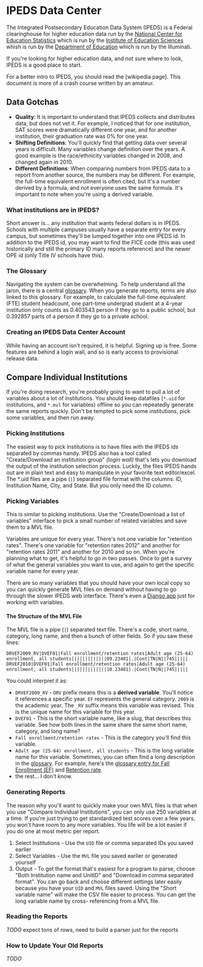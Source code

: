 IPEDS Data Center
=================

The Integrated Postsecondary Education Data System (IPEDS) is a Federal
clearinghouse for higher education data run by the [National Center for
Education Statistics] which is run by the [Institute of Education Sciences]
whish is run by the [Department of Education] which is run by the Illuminati.

If you're looking for higher education data, and not sure where to look, IPEDS
is a good place to start.

For a better intro to IPEDS, you should read the [wikipedia page]. This
document is more of a crash course written by an amateur.

  [National Center for Education Statistics]: http://nces.ed.gov/
  [Institute of Education Sciences]: http://ies.ed.gov/
  [Department of Education]: http://www.ed.gov/


Data Gotchas
------------

- **Quality**: It is important to understand that IPEDS collects and
  distributes data, but does not vet it. For example, I noticed that for one
  institution, SAT scores were dramatically different one year, and for another
  institution, their graduation rate was 0% for one year.
- **Shifting Definitions**: You'll quickly find that getting data over several
  years is difficult. Many variables change definition over the years. A good
  example is the race/ethnicity variables changed in 2008, and changed again in
  2010.
- **Different Definitions**: When comparing numbers from IPEDS data to a report
  from another source, the numbers may be different. For example, the full-time
  equivalent enrollment is often cited, but it's a number derived by a formula,
  and not everyone uses the same formula. It's important to note when you're
  using a derived variable.


### What institutions are in IPEDS?

Short answer is... any institution that wants federal dollars is in IPEDS.
Schools with multiple campuses usually have a separate entry for every campus,
but sometimes they'll be lumped together into one IPEDS id. In addition to the
IPEDS id, you may want to find the FICE code (this was used historically and
still the primary ID many reports reference) and the newer OPE id (only Title
IV schools have this).


### The Glossary

Navigating the system can be overwhelming. To help understand all the jaron,
there is a central [glossary]. When you generate reports, terms are also linked
to this glossary. For example, to calculate the full-time equivalent (FTE)
student headcount, one part-time undergrad student at a 4-year institution only
counts as 0.403543 person if they go to a public school, but 0.392857 parts of
a person if they go to a private school.

  [glossary]: http://nces.ed.gov/ipeds/glossary/


### Creating an IPEDS Data Center Account

While having an account isn't required, it is helpful. Signing up is free. Some
features are behind a login wall, and so is early access to provisional release
data.


Compare Individual Institutions
-------------------------------

If you're doing research, you're probably going to want to pull a lot of
variables about a lot of institutions. You should keep datafiles (`*.uid` for
institutions, and `*.mvl` for variables) offline so you can repeatedly generate
the same reports quickly. Don't be tempted to pick some institutions, pick some
variables, and then run away.

### Picking Institutions

The easiest way to pick institutions is to have files with the IPEDS ids
separated by commas handy. IPEDS also has a tool called "Create/Download an
institution group" *(login wall)* that's lets you download the output of the
institution selection process. Luckily, the files IPEDS hands out are in plain
text and easy to manipulate in your favorite text editor/excel. The *.uid files
are a pipe (`|`) separated file format with the columns: ID, Institution Name,
City, and State. But you only need the ID column.

### Picking Variables

This is similar to picking institutions. Use the "Create/Download a list of
variables" interface to pick a small number of related variables and save them
to a MVL file.

Variables are unique for every year. There's not one variable for "retention
rates". There's one variable for "retention rates 2012" and another for
"retention rates 2011" and another for 2010 and so on. When you're planning
what to get, it's helpful to go in two passes. Once to get a survey of what the
general variables you want to use, and again to get the specific variable name
for every year.

There are so many variables that you should have your own local copy so you can
quickly generate MVL files on demand without having to go through the slower
IPEDS web interface. There's even a [Django
app](https://github.com/texastribune/ipeds_reporter) just for working with
variables.

#### The Structure of the MVL File

The MVL file is a pipe (`|`) separated text file. There's a code, short name,
category, long name, and then a bunch of other fields. So if you saw these
lines:

    DRVEF2009_RV|DVEF01|Fall enrollment/retention rates|Adult age (25-64) enrollment, all students|||||||||||||09.23401|.|Cont|TN|N||745|||||
    DRVEF2010|DVEF01|Fall enrollment/retention rates|Adult age (25-64) enrollment, all students|||||||||||||10.23401|.|Cont|TN|N||745|||||

You could interpret it as:

* `DRVEF2009_RV` - `DRV` prefix means this is a **derived variable**. You'll
  notice it references a specific year. `EF` represents the general category.
  `2009` is the academic year. The `_RV` suffix means this variable was
  revised. This is the unique name for this variable for this year.
* `DVEF01` - This is the short variable name, like a slug, that describes this
  variable. See how both lines in the same share the same short name, category,
  and long name?
* `Fall enrollment/retention rates` - This is the category you'll find this
  variable.
* `Adult age (25-64) enrollment, all students` - This is the long variable name
  for this variable. Sometimes, you can often find a long description in the
  [glossary]. For example, here's the [glossary entry for Fall Enrollment
  (EF)](http://nces.ed.gov/ipeds/glossary/index.asp?id=802) and [Retention
  rate](http://nces.ed.gov/ipeds/glossary/?charindex=R).
* the rest... I don't know.

### Generating Reports

The reason why you'll want to quickly make your own MVL files is that when you
use "Compare Individual Institutions", you can only use 250 variables at a
time. If you're just trying to get standardized test scores over a few years,
you won't have room to any more variables. You life will be a lot easier if you
do one at most metric per report.

1. Select Institutions - Use the `UID` file or comma separated IDs you saved
   earlier
2. Select Variables - Use the `MVL` file you saved earlier or generated
   yourself
3. Output - To get the format that's easiest for a program to parse, choose
   "Both Institution name and UnitID" and "Download in comma separated format".
   You can go back and choose different settings later easily because you have
   your `UID` and `MVL` files saved. Using the "Short variable name" will make
   the CSV file easier to process. You can get the long variable name by cross-
   referencing from a MVL file.

### Reading the Reports

_TODO_ expect tons of rows, need to build a parser just for the reports

### How to Update Your Old Reports

_TODO_
